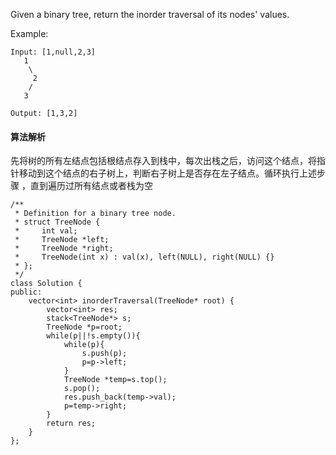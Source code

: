 
Given a binary tree, return the inorder traversal of its nodes' values.

Example:
```
Input: [1,null,2,3]
   1
    \
     2
    /
   3

Output: [1,3,2]
```

#### 算法解析
先将树的所有左结点包括根结点存入到栈中，每次出栈之后，访问这个结点，将指针移动到这个结点的右子树上，判断右子树上是否存在左子结点。循环执行上述步骤
，直到遍历过所有结点或者栈为空
```
/**
 * Definition for a binary tree node.
 * struct TreeNode {
 *     int val;
 *     TreeNode *left;
 *     TreeNode *right;
 *     TreeNode(int x) : val(x), left(NULL), right(NULL) {}
 * };
 */
class Solution {
public:
    vector<int> inorderTraversal(TreeNode* root) {
        vector<int> res;
        stack<TreeNode*> s;
        TreeNode *p=root;
        while(p||!s.empty()){
            while(p){
                s.push(p);
                p=p->left;
            }
            TreeNode *temp=s.top();
            s.pop();
            res.push_back(temp->val);
            p=temp->right;
        }
        return res;
    }
};
```
